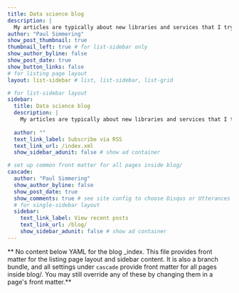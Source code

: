 ```yaml
---
title: Data science blog
description: |
  My articles are typically about new libraries and services that I try out. Occasionally I discuss data science philosophy or project management.
author: "Paul Simmering"
show_post_thumbnail: true
thumbnail_left: true # for list-sidebar only
show_author_byline: false
show_post_date: true
show_button_links: false
# for listing page layout
layout: list-sidebar # list, list-sidebar, list-grid

# for list-sidebar layout
sidebar: 
  title: Data science blog
  description: |
    My articles are typically about new libraries and services that I try out. Occasionally I discuss data science philosophy or project management. Illustration by <a href="https://unsplash.com/@sonance">Viktor Forgacs</a> on <a href="https://unsplash.com/photos/7C5N8yLaeDI">Unsplash</a>
    
  author: ""
  text_link_label: Subscribe via RSS
  text_link_url: /index.xml
  show_sidebar_adunit: false # show ad container

# set up common front matter for all pages inside blog/
cascade:
  author: "Paul Simmering"
  show_author_byline: false
  show_post_date: true
  show_comments: true # see site config to choose Disqus or Utterances
  # for single-sidebar layout
  sidebar:
    text_link_label: View recent posts
    text_link_url: /blog/
    show_sidebar_adunit: false # show ad container
---
```


** No content below YAML for the blog _index. This file provides front matter for the listing page layout and sidebar content. It is also a branch bundle, and all settings under `cascade` provide front matter for all pages inside blog/. You may still override any of these by changing them in a page's front matter.**
